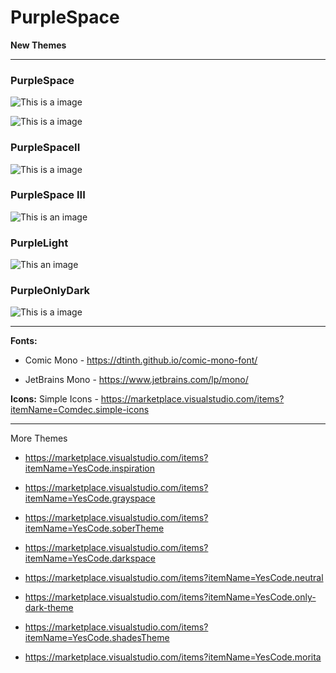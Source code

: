 # PurpleSpace

****New Themes****

---

### PurpleSpace
![This is a image](https://github.com/yesomac/purplespace/blob/main/img/purple.png?raw=true)

![This is a image](https://github.com/yesomac/purplespace/blob/main/img/purpleII.png?raw=true)

### PurpleSpaceII
![This is a image](https://github.com/yesomac/purplespace/blob/main/img/purpleII.png?raw=true)

### PurpleSpace III
![This is an image](https://github.com/yesomac/purplespace/blob/main/img/purple_III.png?raw=true)

### PurpleLight
![This an image](https://github.com/yesomac/purplespace/blob/main/img/purple_li.png?raw=true)

### PurpleOnlyDark
![This is a image](https://github.com/yesomac/purplespace/blob/main/img/purpleD.png?raw=true)

---
**Fonts:** 

  * Comic Mono - https://dtinth.github.io/comic-mono-font/

  * JetBrains Mono - https://www.jetbrains.com/lp/mono/

**Icons:** Simple Icons - https://marketplace.visualstudio.com/items?itemName=Comdec.simple-icons

---
More Themes

* https://marketplace.visualstudio.com/items?itemName=YesCode.inspiration

* https://marketplace.visualstudio.com/items?itemName=YesCode.grayspace

* https://marketplace.visualstudio.com/items?itemName=YesCode.soberTheme

* https://marketplace.visualstudio.com/items?itemName=YesCode.darkspace

* https://marketplace.visualstudio.com/items?itemName=YesCode.neutral

* https://marketplace.visualstudio.com/items?itemName=YesCode.only-dark-theme

* https://marketplace.visualstudio.com/items?itemName=YesCode.shadesTheme

* https://marketplace.visualstudio.com/items?itemName=YesCode.morita